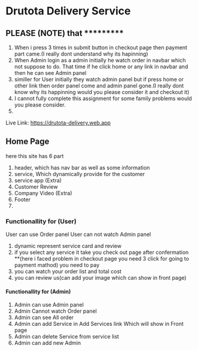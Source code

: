 # Drutota Delivery Service
## PLEASE (NOTE) that *********
1. When i press 3 times in submit button in checkout page then payment part came.(I really dont understand why its hapinning)
2. When Admin login as a admin initially he watch order in navbar which not suppose to do. That time if he click home or any link in navbar and then he can see Admin panel
3. similler for User initially they watch admin panel but if press home or other link then order panel come and admin panel gone.(I really dont know why its happinning would you please consider it and checkout it)
4. I cannot fully complete this assignment for some family problems would you please consider.
5. 
Live Link: https://drutota-delivery.web.app

## Home Page
here this site has 6 part 
1. header, which has nav bar as well as some information
2. service, Which dynamically provide for the customer
3. service app (Extra)
4. Customer Review
5. Company Video (Extra)
6. Footer
7. 
### Functionallity for (User)
User can use Order panel
User can not watch Admin panel
1. dynamic represent service card and review
2. if you select any service it take you check out page after confermation **(here i faced problem in checkout page you need 3 click for going to payment mathod) you need to pay 
3. you can watch your order list and total cost
4. you can review us(can add your image which can show in front page)

#### Functionallity for (Admin)
1. Admin can use Admin panel
2. Admin Cannot watch Order panel
3. Admin can see All order 
4. Admin can add Service in Add Services link Which will show in Front page 
5. Admin can delete Service from service list
6. Admin can add new Admin


